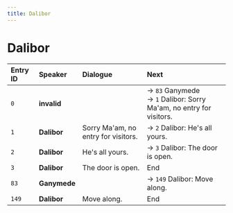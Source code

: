```yaml
---
title: Dalibor
---
```


# Dalibor


| Entry ID | Speaker | Dialogue | Next |
| :------- | :------ | :------- | :------------ |
| `0` | **invalid** |  | → `83` Ganymede<br>→ `1` Dalibor: Sorry Ma'am, no entry for visitors\. |
| `1` | **Dalibor** | Sorry Ma'am, no entry for visitors\. | → `2` Dalibor: He's all yours\. |
| `2` | **Dalibor** | He's all yours\. | → `3` Dalibor: The door is open\. |
| `3` | **Dalibor** | The door is open\. | End |
| `83` | **Ganymede** |  | → `149` Dalibor: Move along\. |
| `149` | **Dalibor** | Move along\. | End |

